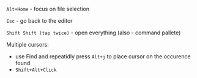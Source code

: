 `Alt+Home` - focus on file selection

`Esc` - go back to the editor

`Shift Shift (tap twice)` - open everything (also - command pallete)

Multiple cursors:
* use Find and repeatidly press `Alt+j` to place cursor on the occurence found
* `Shift+Alt+Click`
